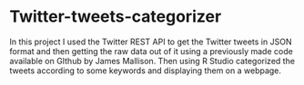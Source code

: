# Twitter-tweets-categorizer
In this project I used the Twitter REST API to get the Twitter tweets in JSON format and then getting the raw data out of it using a previously made code available on GIthub by James Mallison. Then using R Studio categorized the tweets according to some keywords and displaying them on a webpage.
